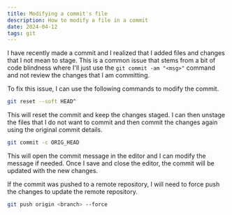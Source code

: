 ```yaml
---
title: Modifying a commit's file
description: How to modify a file in a commit
date: 2024-04-12
tags: git
---
```


I have recently made a commit and I realized that I added files and changes that I not mean to stage. This is a common issue that stems from a bit of code blindness where I'll just use the `git commit -am "<msg>"` command and not review the changes that I am committing.

To fix this issue, I can use the following commands to modify the commit.

```bash
git reset --soft HEAD^
```

This will reset the commit and keep the changes staged. I can then unstage the files that I do not want to commit and then commit the changes again using the original commit details.

```bash
git commit -c ORIG_HEAD
```

This will open the commit message in the editor and I can modify the message if needed. Once I save and close the editor, the commit will be updated with the new changes.

If the commit was pushed to a remote repository, I will need to force push the changes to update the remote repository.

```bash
git push origin <branch> --force
```
